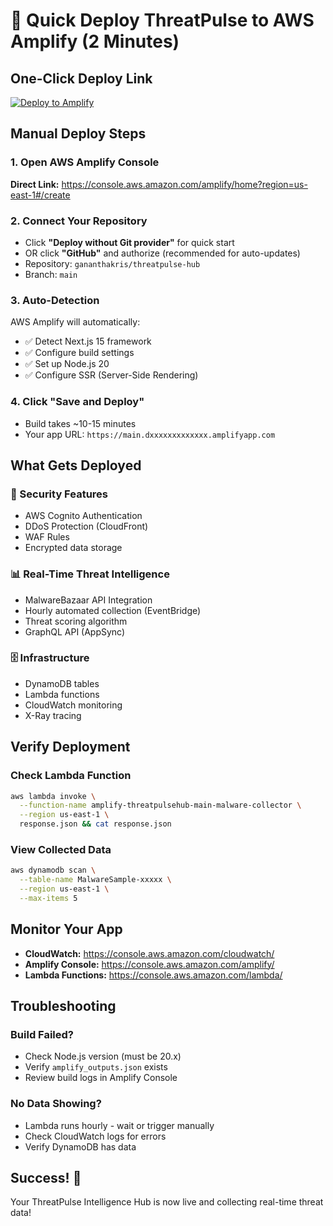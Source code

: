 # 🚀 Quick Deploy ThreatPulse to AWS Amplify (2 Minutes)

## One-Click Deploy Link
[![Deploy to Amplify](https://oneclick.amplifyapp.com/button.svg)](https://console.aws.amazon.com/amplify/home?region=us-east-1#/deploy?repo=https://github.com/gananthakris/threatpulse-hub)

## Manual Deploy Steps

### 1. Open AWS Amplify Console
**Direct Link:** https://console.aws.amazon.com/amplify/home?region=us-east-1#/create

### 2. Connect Your Repository
- Click **"Deploy without Git provider"** for quick start
- OR click **"GitHub"** and authorize (recommended for auto-updates)
- Repository: `gananthakris/threatpulse-hub`
- Branch: `main`

### 3. Auto-Detection
AWS Amplify will automatically:
- ✅ Detect Next.js 15 framework
- ✅ Configure build settings
- ✅ Set up Node.js 20
- ✅ Configure SSR (Server-Side Rendering)

### 4. Click "Save and Deploy"
- Build takes ~10-15 minutes
- Your app URL: `https://main.dxxxxxxxxxxxxx.amplifyapp.com`

## What Gets Deployed

### 🔐 Security Features
- AWS Cognito Authentication
- DDoS Protection (CloudFront)
- WAF Rules
- Encrypted data storage

### 📊 Real-Time Threat Intelligence
- MalwareBazaar API Integration
- Hourly automated collection (EventBridge)
- Threat scoring algorithm
- GraphQL API (AppSync)

### 🗄️ Infrastructure
- DynamoDB tables
- Lambda functions
- CloudWatch monitoring
- X-Ray tracing

## Verify Deployment

### Check Lambda Function
```bash
aws lambda invoke \
  --function-name amplify-threatpulsehub-main-malware-collector \
  --region us-east-1 \
  response.json && cat response.json
```

### View Collected Data
```bash
aws dynamodb scan \
  --table-name MalwareSample-xxxxx \
  --region us-east-1 \
  --max-items 5
```

## Monitor Your App
- **CloudWatch:** https://console.aws.amazon.com/cloudwatch/
- **Amplify Console:** https://console.aws.amazon.com/amplify/
- **Lambda Functions:** https://console.aws.amazon.com/lambda/

## Troubleshooting

### Build Failed?
- Check Node.js version (must be 20.x)
- Verify `amplify_outputs.json` exists
- Review build logs in Amplify Console

### No Data Showing?
- Lambda runs hourly - wait or trigger manually
- Check CloudWatch logs for errors
- Verify DynamoDB has data

## Success! 🎉
Your ThreatPulse Intelligence Hub is now live and collecting real-time threat data!